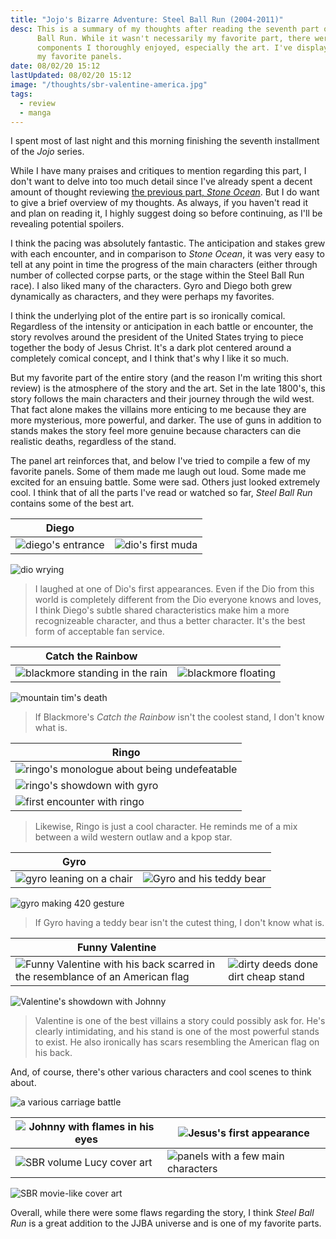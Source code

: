 ```yaml
---
title: "Jojo's Bizarre Adventure: Steel Ball Run (2004-2011)"
desc: This is a summary of my thoughts after reading the seventh part of Jojo, Steel 
      Ball Run. While it wasn't necessarily my favorite part, there were a lot of 
      components I thoroughly enjoyed, especially the art. I've displayed a few of 
      my favorite panels.
date: 08/02/20 15:12
lastUpdated: 08/02/20 15:12
image: "/thoughts/sbr-valentine-america.jpg"
tags:
  - review
  - manga
---
```


I spent most of last night and this morning finishing the seventh installment of the _Jojo_ series.

While I have many praises and critiques to mention regarding this part, I don't want to delve into too much detail since I've already spent a decent amount of thought reviewing [the previous part, _Stone Ocean_](https://sam.bossley.us/thoughts/stone-ocean). But I do want to give a brief overview of my thoughts. As always, if you haven't read it and plan on reading it, I highly suggest doing so before continuing, as I'll be revealing potential spoilers.

I think the pacing was absolutely fantastic. The anticipation and stakes grew with each encounter, and in comparison to _Stone Ocean_, it was very easy to tell at any point in time the progress of the main characters (either through number of collected corpse parts, or the stage within the Steel Ball Run race). I also liked many of the characters. Gyro and Diego both grew dynamically as characters, and they were perhaps my favorites.

I think the underlying plot of the entire part is so ironically comical. Regardless of the intensity or anticipation in each battle or encounter, the story revolves around the president of the United States trying to piece together the body of Jesus Christ. It's a dark plot centered around a completely comical concept, and I think that's why I like it so much.

But my favorite part of the entire story (and the reason I'm writing this short review) is the atmosphere of the story and the art. Set in the late 1800's, this story follows the main characters and their journey through the wild west. That fact alone makes the villains more enticing to me because they are more mysterious, more powerful, and darker. The use of guns in addition to stands makes the story feel more genuine because characters can die realistic deaths, regardless of the stand.

The panel art reinforces that, and below I've tried to compile a few of my favorite panels. Some of them made me laugh out loud. Some made me excited for an ensuing battle. Some were sad. Others just looked extremely cool. I think that of all the parts I've read or watched so far, _Steel Ball Run_ contains some of the best art.

| Diego | |
| --- | --- |
| ![diego's entrance](/thoughts/sbr-dio-brando-entrance.jpg) | ![dio's first muda](/thoughts/sbr-muda.jpg) |
![dio wrying](/thoughts/sbr-wry.jpg)
> I laughed at one of Dio's first appearances. Even if the Dio from this world is completely different from the Dio everyone knows and loves, I think Diego's subtle shared characteristics make him a more recognizeable character, and thus a better character. It's the best form of acceptable fan service.

| Catch the Rainbow | |
| --- | --- |
| ![blackmore standing in the rain](/thoughts/sbr-blackmore-standing.jpg) | ![blackmore floating](/thoughts/sbr-catch-the-rainbow.jpg) |
![mountain tim's death](/thoughts/sbr-mountain-tim-death.jpg)
> If Blackmore's _Catch the Rainbow_ isn't the coolest stand, I don't know what is.

| Ringo |
| --- |
| ![ringo's monologue about being undefeatable](/thoughts/sbr-ringo-undefeatable.jpg) |
| ![ringo's showdown with gyro](/thoughts/sbr-ringo-showdown.jpg) |
| ![first encounter with ringo](/thoughts/sbr-ringo-first-encounter.jpg) |
> Likewise, Ringo is just a cool character. He reminds me of a mix between a wild western outlaw and a kpop star.

| Gyro | |
| --- | --- |
| ![gyro leaning on a chair](/thoughts/sbr-gyro-standing.jpg) | ![Gyro and his teddy bear](/thoughts/sbr-teddy-bear.jpg) |
![gyro making 420 gesture](/thoughts/sbr-gyro-420.jpg)
> If Gyro having a teddy bear isn't the cutest thing, I don't know what is.

| Funny Valentine | |
| --- | --- |
| ![Funny Valentine with his back scarred in the resemblance of an American flag](/thoughts/sbr-valentine-america.jpg) | ![dirty deeds done dirt cheap stand](/thoughts/sbr-d4c.jpg) |
![Valentine's showdown with Johnny](/thoughts/sbr-valentine-johnny.jpg)
> Valentine is one of the best villains a story could possibly ask for. He's clearly intimidating, and his stand is one of the most powerful stands to exist. He also ironically has scars resembling the American flag on his back.

And, of course, there's other various characters and cool scenes to think about.

![a various carriage battle](/thoughts/sbr-carriage-battle.jpg)

| ![Johnny with flames in his eyes](/thoughts/sbr-johnny-humanity.jpg) | ![Jesus's first appearance](/thoughts/sbr-jesus.jpg) |
| --- | --- |
| ![SBR volume Lucy cover art](/thoughts/sbr-lucy-cover.jpg) | ![panels with a few main characters](/thoughts/sbr-panel-character.jpg) |
![SBR movie-like cover art](/thoughts/sbr-movie-cover.jpg)

Overall, while there were some flaws regarding the story, I think _Steel Ball Run_ is a great addition to the JJBA universe and is one of my favorite parts.
